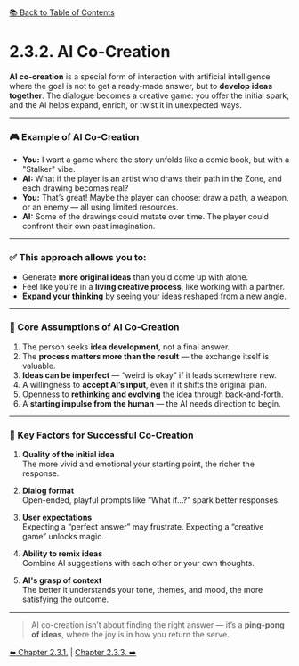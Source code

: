 [📚 Back to Table of Contents](../../README.md)

# 2.3.2. AI Co-Creation

**AI co-creation** is a special form of interaction with artificial intelligence where the goal is not to get a ready-made answer, but to **develop ideas together**. The dialogue becomes a creative game: you offer the initial spark, and the AI helps expand, enrich, or twist it in unexpected ways.

---

### 🎮 Example of AI Co-Creation

- **You:** I want a game where the story unfolds like a comic book, but with a "Stalker" vibe.  
- **AI:** What if the player is an artist who draws their path in the Zone, and each drawing becomes real?  
- **You:** That’s great! Maybe the player can choose: draw a path, a weapon, or an enemy — all using limited resources.  
- **AI:** Some of the drawings could mutate over time. The player could confront their own past imagination.  

---

### ✅ This approach allows you to:
- Generate **more original ideas** than you'd come up with alone.
- Feel like you're in a **living creative process**, like working with a partner.
- **Expand your thinking** by seeing your ideas reshaped from a new angle.

---

### 📌 Core Assumptions of AI Co-Creation

1. The person seeks **idea development**, not a final answer.  
2. The **process matters more than the result** — the exchange itself is valuable.  
3. **Ideas can be imperfect** — “weird is okay” if it leads somewhere new.  
4. A willingness to **accept AI’s input**, even if it shifts the original plan.  
5. Openness to **rethinking and evolving** the idea through back-and-forth.  
6. A **starting impulse from the human** — the AI needs direction to begin.

---

### 🔗 Key Factors for Successful Co-Creation

1. **Quality of the initial idea**  
   The more vivid and emotional your starting point, the richer the response.

2. **Dialog format**  
   Open-ended, playful prompts like “What if…?” spark better responses.

3. **User expectations**  
   Expecting a “perfect answer” may frustrate. Expecting a “creative game” unlocks magic.

4. **Ability to remix ideas**  
   Combine AI suggestions with each other or your own thoughts.

5. **AI's grasp of context**  
   The better it understands your tone, themes, and mood, the more satisfying the outcome.

---

> AI co-creation isn’t about finding the right answer — it’s a **ping-pong of ideas**, where the joy is in how you return the serve.

[⬅️ Chapter 2.3.1.](chapter231.md)  |  [Chapter 2.3.3. ➡️](chapter233.md)
